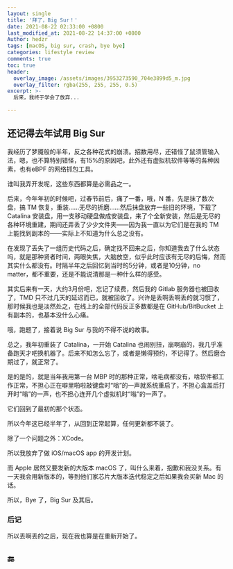 ```yaml
---
layout: single
title: '拜了，Big Sur！'
date: 2021-08-22 02:33:00 +0800
last_modified_at: 2021-08-22 14:37:00 +0800
Author: hedzr
tags: [macOS, big sur, crash, bye bye]
categories: lifestyle review
comments: true
toc: true
header:
  overlay_image: /assets/images/3953273590_704e3899d5_m.jpg
  overlay_filter: rgba(255, 255, 255, 0.5)
excerpt: >-
  后来，我终于学会了放弃...

---
```




## 还记得去年试用 Big Sur

我经历了梦魇般的半年，反之各种花式的崩溃。招数用尽，还错怪了鼠须管输入法，嗯，也不算特别错怪，有15%的原因吧，此外还有虚拟机软件等等的各种因素，也有eBPF 的网络抓包工具。

谁叫我弄开发呢，这些东西都算是必需品之一。

后来，今年年初的时候吧，过春节前后，痛了一番，哦，N 番，先是抹了数次盘，搞 TM 恢复，重装……无尽的折磨……然后抹盘放弃一些旧的环境，下载了 Catalina 安装盘，用一支移动硬盘做成安装盘，来了个全新安装，然后是无尽的各种环境重建，期间还弄丢了少少文件夹——因为我一直以为它们是在我的 TM 上能找到副本的——实际上不知道为什么总之没有。

在发现了丢失了一组历史代码之后，确定找不回来之后，你知道我去了什么状态吗，就是那种贤者时间，两眼失焦，大脑放空，似乎此时应该有无尽的后悔，然而其实什么都没有。时隔半年之后回忆到当时的5分钟，或者是10分钟，no matter，都不重要，还是不能说清那是一种什么样的感受。

其实后来有一天，大约3月份吧，忘记了续费，然后我的 Gitlab 服务器也被回收了，TMD 只不过几天的延迟而已，就被回收了。兴许是丢啊丢啊丢的就习惯了，那时候我也是淡然处之，在线上的全部代码反正多数都是在 GitHub/BitBucket 上有副本的，也基本没什么心痛。

哦，跑题了，接着说 Big Sur 与我的不得不说的故事。

总之，我年初重装了 Catalina，一开始 Catalina 也闹别扭，崩啊崩的，我几乎准备跑天才吧换机器了。后来不知怎么忘了，或者是懒得预约，不记得了。然后磨合期过了，就正常了。

是的是的，就是当年我用第一台 MBP 时的那种正常，啥毛病都没有，啥软件都工作正常，不担心正在噼里啪啦敲键盘时“嗡”的一声就系统重启了，不担心盒盖后打开时“嗡”的一声，也不担心连开几个虚拟机时“嗡”的一声了。

它们回到了最初的那个状态。

所以今年这已经半年了，从回到正常起算，任何更新都不装了。

除了一个问题之外：XCode。

所以我放弃了做 iOS/macOS app 的开发计划。

而 Apple 居然又要发新的大版本 macOS 了，叫什么来着，抱歉和我没关系。有一天我会用新版本的，等到他们家芯片大版本迭代稳定之后如果我会买新 Mac 的话。

所以，Bye 了，Big Sur 及其后。



### 后记

所以丢啊丢的之后，现在我也算是在重新开始了。



## 🔚



